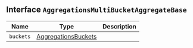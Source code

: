## Interface `AggregationsMultiBucketAggregateBase`

| Name | Type | Description |
| - | - | - |
| `buckets` | [AggregationsBuckets](./AggregationsBuckets.md)<TBucket> | &nbsp; |
